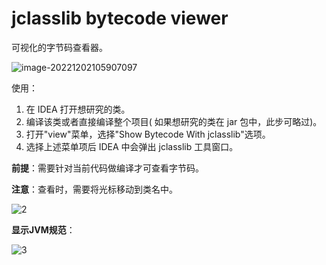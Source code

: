 # jclasslib bytecode viewer

可视化的字节码查看器。

![image-20221202105907097](https://cdn.jsdelivr.net/gh/letengzz/Two-C@main/img/Java/202212031625153.png)

 使用： 

1. 在 IDEA 打开想研究的类。 
2.  编译该类或者直接编译整个项目( 如果想研究的类在 jar 包中，此步可略过)。 
3.  打开"view"菜单，选择"Show Bytecode With jclasslib"选项。
4. 选择上述菜单项后 IDEA 中会弹出 jclasslib 工具窗口。

**前提**：需要针对当前代码做编译才可查看字节码。

**注意**：查看时，需要将光标移动到类名中。

![2](https://cdn.jsdelivr.net/gh/letengzz/Two-C@main/img/Java/202212021129395.gif)

**显示JVM规范**：

![3](https://cdn.jsdelivr.net/gh/letengzz/Two-C@main/img/Java/202212021129030.gif)

